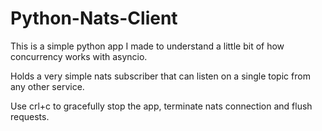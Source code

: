 # Python-Nats-Client

This is a simple python app I made to understand a little bit of how concurrency works with asyncio. 

Holds a very simple nats subscriber that can listen on a single topic from any other service.

Use crl+c to gracefully stop the app, terminate nats connection and flush requests.